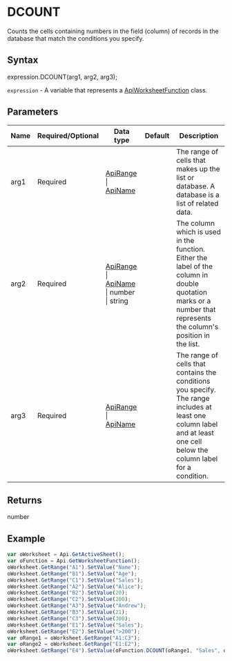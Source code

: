 # DCOUNT

Counts the cells containing numbers in the field (column) of records in the database that match the conditions you specify.

## Syntax

expression.DCOUNT(arg1, arg2, arg3);

`expression` - A variable that represents a [ApiWorksheetFunction](../ApiWorksheetFunction.md) class.

## Parameters

| **Name** | **Required/Optional** | **Data type** | **Default** | **Description** |
| ------------- | ------------- | ------------- | ------------- | ------------- |
| arg1 | Required | [ApiRange](../../ApiRange/ApiRange.md) &#124; [ApiName](../../ApiName/ApiName.md) |  | The range of cells that makes up the list or database. A database is a list of related data. |
| arg2 | Required | [ApiRange](../../ApiRange/ApiRange.md) &#124; [ApiName](../../ApiName/ApiName.md) &#124; number &#124; string |  | The column which is used in the function. Either the label of the column in double quotation marks or a number that represents the column's position in the list. |
| arg3 | Required | [ApiRange](../../ApiRange/ApiRange.md) &#124; [ApiName](../../ApiName/ApiName.md) |  | The range of cells that contains the conditions you specify. The range includes at least one column label and at least one cell below the column label for a condition. |

## Returns

number

## Example



```javascript
var oWorksheet = Api.GetActiveSheet();
var oFunction = Api.GetWorksheetFunction();
oWorksheet.GetRange("A1").SetValue("Name");
oWorksheet.GetRange("B1").SetValue("Age");
oWorksheet.GetRange("C1").SetValue("Sales");
oWorksheet.GetRange("A2").SetValue("Alice");
oWorksheet.GetRange("B2").SetValue(20);
oWorksheet.GetRange("C2").SetValue(200);
oWorksheet.GetRange("A3").SetValue("Andrew");
oWorksheet.GetRange("B3").SetValue(21);
oWorksheet.GetRange("C3").SetValue(300);
oWorksheet.GetRange("E1").SetValue("Sales");
oWorksheet.GetRange("E2").SetValue(">200");
var oRange1 = oWorksheet.GetRange("A1:C3");
var oRange2 = oWorksheet.GetRange("E1:E2");
oWorksheet.GetRange("E4").SetValue(oFunction.DCOUNT(oRange1, "Sales", oRange2));
```

